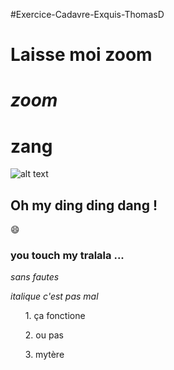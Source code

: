 

#Exercice-Cadavre-Exquis-ThomasD

# Laisse moi zoom
# *zoom*
# **zang**

![alt text](https://pict1.reezocar.com/images/autoscout24.it/RZCATSITF4A57718E7FB/MERCEDES-BENZ-250-00.jpg "BENZ")

## Oh my ding ding dang ! ##
:smile:
### you touch my tralala ... ###

*sans fautes*

_italique c'est pas mal_
<ul>1. ça fonctione </ul>
<ul>2. ou pas </ul>
<ul>3. mytère</ul>
